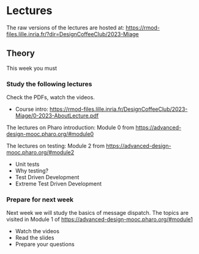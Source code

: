 # Lectures

The raw versions of the lectures are hosted at:  https://rmod-files.lille.inria.fr/?dir=DesignCoffeeClub/2023-Miage

## Theory

This week you must

### Study the following lectures

Check the PDFs, watch the videos.

- Course intro: https://rmod-files.lille.inria.fr/DesignCoffeeClub/2023-Miage/0-2023-AboutLecture.pdf

The lectures on Pharo introduction: Module 0 from https://advanced-design-mooc.pharo.org/#module0

The lectures on testing: Module 2 from https://advanced-design-mooc.pharo.org/#module2

- Unit tests
- Why testing?
- Test Driven Development
- Extreme Test Driven Development

### Prepare for next week

Next week we will study the basics of message dispatch.
The topics are visited in Module 1 of https://advanced-design-mooc.pharo.org/#module1

- Watch the videos
- Read the slides
- Prepare your questions
